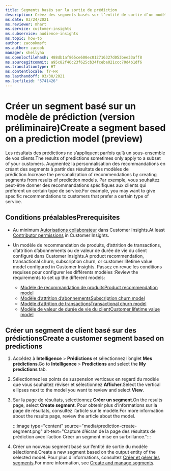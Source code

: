 ```yaml
---
title: Segments basés sur la sortie de prédiction
description: Créez des segments basés sur l’entité de sortie d’un modèle de prédiction.
ms.date: 03/24/2021
ms.reviewer: mhart
ms.service: customer-insights
ms.subservice: audience-insights
ms.topic: how-to
author: zacookmsft
ms.author: zacook
manager: shellyha
ms.openlocfilehash: 488db1af865ce600ec012716327d053bee33aff8
ms.sourcegitcommit: a95c82f46c23f625cb34fceba021ccc70d4b1df6
ms.translationtype: HT
ms.contentlocale: fr-FR
ms.lasthandoff: 03/30/2021
ms.locfileid: "5741426"
---
```

# <a name="create-a-segment-based-on-a-prediction-model-preview"></a><span data-ttu-id="b53d7-103">Créer un segment basé sur un modèle de prédiction (version préliminaire)</span><span class="sxs-lookup"><span data-stu-id="b53d7-103">Create a segment based on a prediction model (preview)</span></span>

<span data-ttu-id="b53d7-104">Les résultats des prédictions ne s’appliquent parfois qu’à un sous-ensemble de vos clients.</span><span class="sxs-lookup"><span data-stu-id="b53d7-104">The results of predictions sometimes only apply to a subset of your customers.</span></span> <span data-ttu-id="b53d7-105">Augmentez la personnalisation des recommandations en créant des segments à partir des résultats des modèles de prédiction.</span><span class="sxs-lookup"><span data-stu-id="b53d7-105">Increase the personalization of recommendations by creating segments from results of prediction models.</span></span> <span data-ttu-id="b53d7-106">Par exemple, vous souhaitez peut-être donner des recommandations spécifiques aux clients qui préfèrent un certain type de service.</span><span class="sxs-lookup"><span data-stu-id="b53d7-106">For example, you may want to give specific recommendations to customers that prefer a certain type of service.</span></span> 

## <a name="prerequisites"></a><span data-ttu-id="b53d7-107">Conditions préalables</span><span class="sxs-lookup"><span data-stu-id="b53d7-107">Prerequisites</span></span>

- <span data-ttu-id="b53d7-108">Au minimum [Autorisations collaborateur](permissions.md) dans Customer Insights.</span><span class="sxs-lookup"><span data-stu-id="b53d7-108">At least [Contributor permissions](permissions.md) in Customer Insights.</span></span>

- <span data-ttu-id="b53d7-109">Un modèle de recommandation de produits, d’attrition de transactions, d’attrition d’abonnements ou de valeur de durée de vie du client configuré dans Customer Insights.</span><span class="sxs-lookup"><span data-stu-id="b53d7-109">A product recommendation, transactional churn, subscription churn, or customer lifetime value model configured in Customer Insights.</span></span> <span data-ttu-id="b53d7-110">Passez en revue les conditions requises pour configurer les différents modèles :</span><span class="sxs-lookup"><span data-stu-id="b53d7-110">Review the requirements to set up the different models:</span></span>

  - [<span data-ttu-id="b53d7-111">Modèle de recommandation de produits</span><span class="sxs-lookup"><span data-stu-id="b53d7-111">Product recommendation model</span></span>](predict-product-recommendation.md)
  - [<span data-ttu-id="b53d7-112">Modèle d’attrition d’abonnements</span><span class="sxs-lookup"><span data-stu-id="b53d7-112">Subscription churn model</span></span>](predict-subscription-churn.md)
  - [<span data-ttu-id="b53d7-113">Modèle d’attrition de transactions</span><span class="sxs-lookup"><span data-stu-id="b53d7-113">Transactional churn model</span></span>](predict-transactional-churn.md)
  - [<span data-ttu-id="b53d7-114">Modèle de valeur de durée de vie du client</span><span class="sxs-lookup"><span data-stu-id="b53d7-114">Customer lifetime value model</span></span>](predict-customer-lifetime-value.md)

## <a name="create-a-customer-segment-based-on-predictions"></a><span data-ttu-id="b53d7-115">Créer un segment de client basé sur des prédictions</span><span class="sxs-lookup"><span data-stu-id="b53d7-115">Create a customer segment based on predictions</span></span>

1. <span data-ttu-id="b53d7-116">Accédez à **Intelligence** > **Prédictions** et sélectionnez l’onglet **Mes prédictions**.</span><span class="sxs-lookup"><span data-stu-id="b53d7-116">Go to **Intelligence** > **Predictions** and select the **My predictions** tab.</span></span>

1. <span data-ttu-id="b53d7-117">Sélectionnez les points de suspension verticaux en regard du modèle que vous souhaitez réviser et sélectionnez **Afficher**.</span><span class="sxs-lookup"><span data-stu-id="b53d7-117">Select the vertical ellipses next to the model you want to review and select **View**.</span></span>

1. <span data-ttu-id="b53d7-118">Sur la page de résultats, sélectionnez **Créer un segment**.</span><span class="sxs-lookup"><span data-stu-id="b53d7-118">On the results page, select **Create segment**.</span></span> <span data-ttu-id="b53d7-119">Pour obtenir plus d’informations sur la page de résultats, consultez l’article sur le modèle.</span><span class="sxs-lookup"><span data-stu-id="b53d7-119">For more information about the results page, review the article about the model.</span></span>

   :::image type="content" source="media/prediction-create-segment.png" alt-text="Capture d’écran de la page des résultats de prédiction avec l’action Créer un segment mise en surbrillance.":::

1. <span data-ttu-id="b53d7-121">Créer un nouveau segment basé sur l’entité de sortie du modèle sélectionné.</span><span class="sxs-lookup"><span data-stu-id="b53d7-121">Create a new segment based on the output entity of the selected model.</span></span> <span data-ttu-id="b53d7-122">Pour plus d’informations, consultez [Créer et gérer les segments](segments.md).</span><span class="sxs-lookup"><span data-stu-id="b53d7-122">For more information, see [Create and manage segments](segments.md).</span></span>
